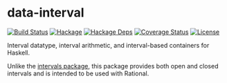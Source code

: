 data-interval
=============

[![Build Status](https://travis-ci.org/msakai/data-interval.svg?branch=master)](https://travis-ci.org/msakai/data-interval)
[![Hackage](https://img.shields.io/hackage/v/data-interval.svg)](https://hackage.haskell.org/package/data-interval)
[![Hackage Deps](https://img.shields.io/hackage-deps/v/data-interval.svg)](https://packdeps.haskellers.com/feed?needle=data-interval)
[![Coverage Status](https://coveralls.io/repos/msakai/data-interval/badge.svg)](https://coveralls.io/r/msakai/data-interval)
[![License](https://img.shields.io/badge/License-BSD%203--Clause-blue.svg)](https://opensource.org/licenses/BSD-3-Clause)

Interval datatype, interval arithmetic, and interval-based containers for Haskell.

Unlike the [intervals package](<http://hackage.haskell.org/package/intervals>),
this package provides both open and closed intervals and is intended to be used
with Rational.
